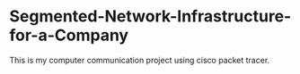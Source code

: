 # Segmented-Network-Infrastructure-for-a-Company
This is my computer communication project using cisco packet tracer.
